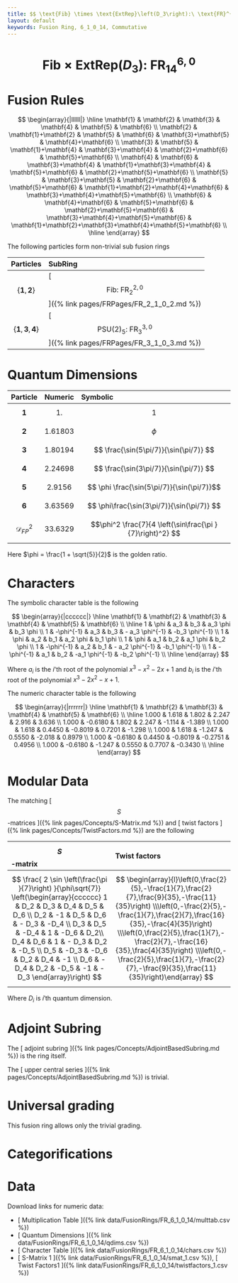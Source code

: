```yaml
---
title: $$ \text{Fib} \times \text{ExtRep}\left(D_3\right):\ \text{FR}^{6,0}_{14} $$
layout: default
keywords: Fusion Ring, 6_1_0_14, Commutative
---
```

# $$ \text{Fib} \times \text{ExtRep}\left(D_3\right):\ \text{FR}^{6,0}_{14} $$

# Fusion Rules

$$
\begin{array}{|llllll|}
\hline
 \mathbf{1} & \mathbf{2} & \mathbf{3} & \mathbf{4} & \mathbf{5} & \mathbf{6} \\
 \mathbf{2} & \mathbf{1}+\mathbf{2} & \mathbf{5} & \mathbf{6} & \mathbf{3}+\mathbf{5} & \mathbf{4}+\mathbf{6} \\
 \mathbf{3} & \mathbf{5} & \mathbf{1}+\mathbf{4} & \mathbf{3}+\mathbf{4} & \mathbf{2}+\mathbf{6} & \mathbf{5}+\mathbf{6} \\
 \mathbf{4} & \mathbf{6} & \mathbf{3}+\mathbf{4} & \mathbf{1}+\mathbf{3}+\mathbf{4} & \mathbf{5}+\mathbf{6} & \mathbf{2}+\mathbf{5}+\mathbf{6} \\
 \mathbf{5} & \mathbf{3}+\mathbf{5} & \mathbf{2}+\mathbf{6} & \mathbf{5}+\mathbf{6} & \mathbf{1}+\mathbf{2}+\mathbf{4}+\mathbf{6} & \mathbf{3}+\mathbf{4}+\mathbf{5}+\mathbf{6} \\
 \mathbf{6} & \mathbf{4}+\mathbf{6} & \mathbf{5}+\mathbf{6} & \mathbf{2}+\mathbf{5}+\mathbf{6} & \mathbf{3}+\mathbf{4}+\mathbf{5}+\mathbf{6} & \mathbf{1}+\mathbf{2}+\mathbf{3}+\mathbf{4}+\mathbf{5}+\mathbf{6} \\
\hline
\end{array}
$$


The following particles form non-trivial sub fusion rings

| Particles | SubRing |
| :------ | :------ |
| $$ \{\mathbf{1},\mathbf{2}\} $$ | [ $$ \text{Fib}:\ \text{FR}^{2,0}_{2} $$ ]({% link pages/FRPages/FR_2_1_0_2.md %}) |
| $$ \{\mathbf{1},\mathbf{3},\mathbf{4}\} $$ | [ $$ \text{PSU}(2)_5:\ \text{FR}^{3,0}_{3} $$ ]({% link pages/FRPages/FR_3_1_0_3.md %}) |

# Quantum Dimensions

| Particle | Numeric | Symbolic |
| :------ | :------ | :------ |
| $$ \mathbf{1} $$ | $$ 1. $$ | $$ 1 $$ |
| $$ \mathbf{2} $$ | $$ 1.61803 $$ | $$ \phi $$ |
| $$ \mathbf{3} $$ | $$ 1.80194 $$ | $$ \frac{\sin(5\pi/7)}{\sin(\pi/7)} $$ |
| $$ \mathbf{4} $$ | $$ 2.24698 $$ | $$ \frac{\sin(3\pi/7)}{\sin(\pi/7)} $$ |
| $$ \mathbf{5} $$ | $$ 2.9156 $$ | $$ \phi \frac{\sin(5\pi/7)}{\sin(\pi/7)}$$ |
| $$ \mathbf{6} $$ | $$ 3.63569 $$ | $$  \phi\frac{\sin(3\pi/7)}{\sin(\pi/7)} $$ |
| $$ \mathcal{D}_{FP}^2 $$ | $$ 33.6329 $$ | $$\phi^2 \frac{7}{4 \left(\sin\frac{\pi }{7}\right)^2} $$ |

Here $\phi = \frac{1 + \sqrt{5}}{2}$ is the golden ratio.

# Characters

The symbolic character table is the following

$$
\begin{array}{|cccccc|}
\hline
 \mathbf{1} & \mathbf{2} & \mathbf{3} & \mathbf{4} & \mathbf{5} & \mathbf{6} \\
\hline
 1 & \phi & a_3 & b_3 & a_3 \phi & b_3 \phi \\
 1 & -\phi^{-1} & a_3 & b_3 & - a_3 \phi^{-1} & -b_3 \phi^{-1} \\
 1 & \phi & a_2 & b_1 & a_2 \phi & b_1 \phi  \\
 1 & \phi & a_1 & b_2 & a_1 \phi  & b_2 \phi \\
 1 & -\phi^{-1} & a_2 & b_1 & - a_2 \phi^{-1}  & -b_1 \phi^{-1} \\
 1 & -\phi^{-1} & a_1 & b_2 & -a_1 \phi^{-1} & -b_2 \phi^{-1} \\
\hline
\end{array}
$$

Where $a_i$ is the $i$'th root of the polynomial $x^3-x^2-2 x+1$ and $b_i$ is the $i$'th root of the polynomial $x^3-2 x^2-x+1$.

The numeric character table is the following

$$
\begin{array}{|rrrrrr|}
\hline
 \mathbf{1} & \mathbf{2} & \mathbf{3} & \mathbf{4} & \mathbf{5} & \mathbf{6} \\
\hline
 1.000 & 1.618 & 1.802 & 2.247 & 2.916 & 3.636 \\
 1.000 & -0.6180 & 1.802 & 2.247 & -1.114 & -1.389 \\
 1.000 & 1.618 & 0.4450 & -0.8019 & 0.7201 & -1.298 \\
 1.000 & 1.618 & -1.247 & 0.5550 & -2.018 & 0.8979 \\
 1.000 & -0.6180 & 0.4450 & -0.8019 & -0.2751 & 0.4956 \\
 1.000 & -0.6180 & -1.247 & 0.5550 & 0.7707 & -0.3430 \\
\hline
\end{array}
$$

# Modular Data

The matching [ $$ S $$-matrices ]({% link pages/Concepts/S-Matrix.md %}) and [ twist factors ]({% link pages/Concepts/TwistFactors.md %}) are the following

| $$ S $$-matrix | Twist factors |
| :------ | :------ |
| $$ \frac{ 2 \sin \left(\frac{\pi }{7}\right) }{\phi\sqrt{7}} \left(\begin{array}{cccccc} 1 & D_2 & D_3 & D_4 & D_5 & D_6 \\ D_2 & -1 & D_5 & D_6 & - D_3 & -D_4 \\ D_3 & D_5 & -D_4 & 1 & -D_6 & D_2\\ D_4 & D_6 & 1 & - D_3 & D_2 & -D_5 \\ D_5 & -D_3 & -D_6 & D_2 & D_4 & -1 \\ D_6 & -D_4 & D_2 & -D_5 & -1 & -D_3 \end{array}\right) $$ | $$ \begin{array}{l}\left(0,\frac{2}{5},-\frac{1}{7},\frac{2}{7},\frac{9}{35},-\frac{11}{35}\right) \\\left(0,-\frac{2}{5},-\frac{1}{7},\frac{2}{7},\frac{16}{35},-\frac{4}{35}\right) \\\left(0,\frac{2}{5},\frac{1}{7},-\frac{2}{7},-\frac{16}{35},\frac{4}{35}\right) \\\left(0,-\frac{2}{5},\frac{1}{7},-\frac{2}{7},-\frac{9}{35},\frac{11}{35}\right)\end{array} $$ |

Where $D_i$ is $i'$th quantum dimension.

# Adjoint Subring

The [ adjoint subring ]({% link pages/Concepts/AdjointBasedSubring.md %}) is the ring itself.

The [ upper central series ]({% link pages/Concepts/AdjointBasedSubring.md %}) is trivial.

# Universal grading

This fusion ring allows only the trivial grading.

# Categorifications



# Data

Download links for numeric data:

* [ Multiplication Table ]({% link data/FusionRings/FR_6_1_0_14/multtab.csv %})
* [ Quantum Dimensions ]({% link data/FusionRings/FR_6_1_0_14/qdims.csv %})
* [ Character Table ]({% link data/FusionRings/FR_6_1_0_14/chars.csv %})
* [ S-Matrix 1 ]({% link data/FusionRings/FR_6_1_0_14/smat_1.csv %}), [ Twist Factors1 ]({% link data/FusionRings/FR_6_1_0_14/twistfactors_1.csv %})
